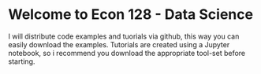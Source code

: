 # Welcome to Econ 128 - Data Science 

I will distribute code examples and tuorials via github, this way you can easily download the examples. Tutorials are created using a Jupyter notebook, so i recommend you download the appropriate tool-set before starting. 

